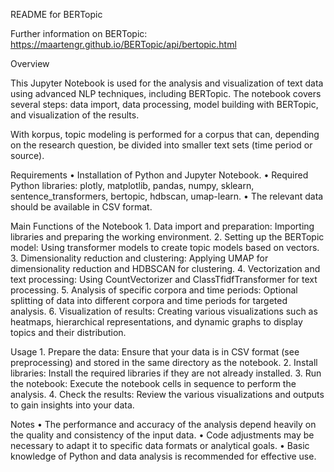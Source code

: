 README for BERTopic

Further information on BERTopic: https://maartengr.github.io/BERTopic/api/bertopic.html

Overview

This Jupyter Notebook is used for the analysis and visualization of text data using advanced NLP techniques, including BERTopic. The notebook covers several steps: data import, data processing, model building with BERTopic, and visualization of the results.

With korpus, topic modeling is performed for a corpus that can, depending on the research question, be divided into smaller text sets (time period or source).

Requirements
	•	Installation of Python and Jupyter Notebook.
	•	Required Python libraries: plotly, matplotlib, pandas, numpy, sklearn, sentence_transformers, bertopic, hdbscan, umap-learn.
	•	The relevant data should be available in CSV format.

Main Functions of the Notebook
	1.	Data import and preparation: Importing libraries and preparing the working environment.
	2.	Setting up the BERTopic model: Using transformer models to create topic models based on vectors.
	3.	Dimensionality reduction and clustering: Applying UMAP for dimensionality reduction and HDBSCAN for clustering.
	4.	Vectorization and text processing: Using CountVectorizer and ClassTfidfTransformer for text processing.
	5.	Analysis of specific corpora and time periods: Optional splitting of data into different corpora and time periods for targeted analysis.
	6.	Visualization of results: Creating various visualizations such as heatmaps, hierarchical representations, and dynamic graphs to display topics and their distribution.

Usage
	1.	Prepare the data: Ensure that your data is in CSV format (see preprocessing) and stored in the same directory as the notebook.
	2.	Install libraries: Install the required libraries if they are not already installed.
	3.	Run the notebook: Execute the notebook cells in sequence to perform the analysis.
	4.	Check the results: Review the various visualizations and outputs to gain insights into your data.

Notes
	•	The performance and accuracy of the analysis depend heavily on the quality and consistency of the input data.
	•	Code adjustments may be necessary to adapt it to specific data formats or analytical goals.
	•	Basic knowledge of Python and data analysis is recommended for effective use.

